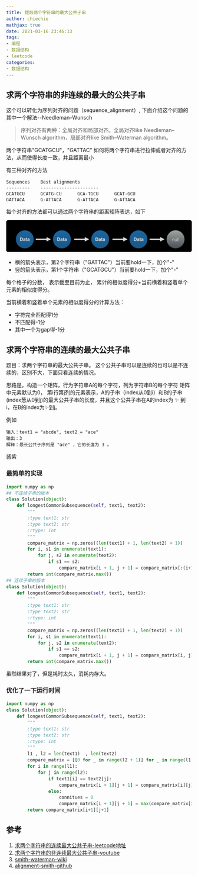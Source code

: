 ```yaml
---
title: 提取两个字符串的最大公共子串
author: chiechie
mathjax: true
date: 2021-03-16 23:46:13
tags:
- 编程
- 数据结构
- leetcode
categories: 
- 数据结构
---
```


## 求两个字符串的非连续的最大的公共子串

这个可以转化为序列对齐的问题（sequence_alignment）, 下面介绍这个问题的其中一个解法--Needleman–Wunsch

> 序列对齐有两种：全局对齐和局部对齐。全局对齐like Needleman–Wunsch algorithm，局部对齐like Smith–Waterman algorithm。

两个字符串"GCATGCU"，"GATTAC"
如何将两个字符串进行拉伸或者对齐的方法，从而使得长度一致，并且距离最小

有三种对齐的方法
```
Sequences    Best alignments
---------    ----------------------
GCATGCU      GCATG-CU      GCA-TGCU      GCAT-GCU
GATTACA      G-ATTACA      G-ATTACA      G-ATTACA
```
每个对齐的方法都可以通过两个字符串的距离矩阵表达，如下

![Needleman–Wunsch](./img.png)

- 横的箭头表示，第2个字符串（"GATTAC"）当前要hold一下，加个"-"
- 竖的箭头表示，第1个字符串（"GCATGCU"）当前要hold一下，加个"-"

每个格子的分数， 表示截至目前为止，
累计的相似度得分+当前横着和竖着单个元素的相似度得分。

当前横着和竖着单个元素的相似度得分的计算方法：

- 字符完全匹配得1分
- 不匹配得-1分
- 其中一个为gap得-1分


## 求两个字符串的连续的最大公共子串

题目：求两个字符串的最大公共子串。
这个公共子串可以是连续的也可以是不连续的，区别不大，下面只看连续的情况。

思路是，构造一个矩阵，行为字符串A的每个字符，列为字符串B的每个字符
矩阵中元素默认为0，
第i行第j列的元素表示，A的子串（index从0到i）和B的子串(index葱从0到j)的最大公共子串的长度，并且这个公共子串在A的index为 ✨ 到i，在B的index为✨到j。

例如
```
输入：text1 = "abcde", text2 = "ace" 
输出：3  
解释：最长公共子序列是 "ace" ，它的长度为 3 。
```
酱紫

### 最简单的实现


```python
import numpy as np
## 不连续子串的版本
class Solution(object):
    def longestCommonSubsequence(self, text1, text2):
        """
        :type text1: str
        :type text2: str
        :rtype: int
        """
        compare_matrix = np.zeros((len(text1) + 1, len(text2) + 1))
        for i, s1 in enumerate(text1):
            for j, s2 in enumerate(text2):
                if s1 == s2:
                    compare_matrix[i + 1, j + 1] = compare_matrix[:(i+1), :(j+1)].max() + 1
        return int(compare_matrix.max())
## 连续子串的版本
class Solution(object):
    def longestCommonSubsequence(self, text1, text2):
        """
        :type text1: str
        :type text2: str
        :rtype: int
        """
        compare_matrix = np.zeros((len(text1) + 1, len(text2) + 1))
        for i, s1 in enumerate(text1):
            for j, s2 in enumerate(text2):
                if s1 == s2:
                    compare_matrix[i + 1, j + 1] = compare_matrix[i, j] + 1
        return int(compare_matrix.max())
```
虽然结果对了，但是耗时太久，消耗内存大。


### 优化了一下运行时间
```python
import numpy as np
class Solution(object):
    def longestCommonSubsequence(self, text1, text2):
        """
        :type text1: str
        :type text2: str
        :rtype: int
        """
        l1 , l2 = len(text1)  , len(text2)
        compare_matrix = [[0 for _ in range(l2 + 1)] for _ in range(l1 + 1)]
        for i in range(l1):
            for j in range(l2):
                if text1[i] == text2[j]:
                    compare_matrix[i + 1][j + 1] = compare_matrix[i][j] + 1
                else:
                    connitues = 0
                    compare_matrix[i + 1][j + 1] = max(compare_matrix[i+1][j], compare_matrix[i][j+1])
        return compare_matrix[i+1][j+1]
```



## 参考
1. [求两个字符串的连续最大公共子串-leetcode地址](https://leetcode-cn.com/problems/longest-common-subsequence/)
2. [求两个字符串的非连续最大公共子串-youtube](https://www.youtube.com/watch?v=LhpGz5--isw)
3. [smith-waterman-wiki](https://en.wikipedia.org/wiki/Smith%E2%80%93Waterman_algorithm)
4. [alignment-smith-github](https://github.com/alevchuk/pairwise-alignment-in-python/blob/master/alignment.py)
